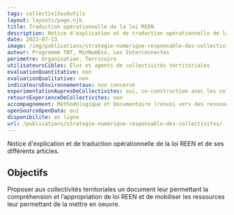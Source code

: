 ```yaml
---
tags: collectivitesOutils
layout: layouts/page.njk
title: Traduction opérationnelle de la loi REEN
description: Notice d'explication et de traduction opérationnelle de la loi REEN et de ses différents articles
date: 2023-07-13
image: /img/publications/strategie-numerique-responsable-des-collectivites/strategie-numerique-responsable-collectivites.webp
auteur: Programme TNT, MinNumÉco, Les Interconnectés
perimetre: Organisation, Territoire
utilisateursCibles: Élus et agents de collectivités territoriales
evaluationQuantitative: non
evaluationQualitative: non
indicateursEnvironnementaux: non concerné
experimentationAupresDeCollectivites: oui, co-construction avec les collectivités participantes
retoursExperienceDeCollectivites: non
accompagnement: Méthodologique et Documentaire (renvoi vers des ressources mobilisables pour chaque articles)
openSourceOpenData: oui
disponibilite: en ligne
url: /publications/strategie-numerique-responsable-des-collectivites/
---
```


Notice d'explication et de traduction opérationnelle de la loi REEN et de ses différents articles.

## Objectifs

Proposer aux collectivités territoriales un document leur permettant la compréhension et l’appropriation de loi REEN et de mobiliser les ressources leur permettant de la mettre en oeuvre.
